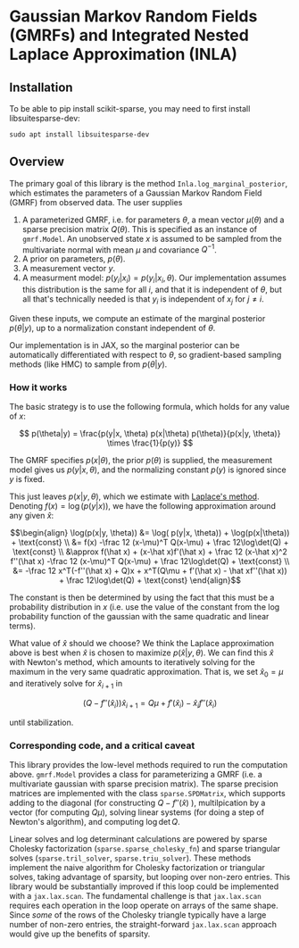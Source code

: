 # Gaussian Markov Random Fields (GMRFs) and Integrated Nested Laplace Approximation (INLA)

## Installation

To be able to pip install scikit-sparse, you may need to first install
libsuitesparse-dev:

```
sudo apt install libsuitesparse-dev
```

## Overview

The primary goal of this library is the method `Inla.log_marginal_posterior`,
which estimates the parameters of a Gaussian Markov Random Field (GMRF) from
observed data. The user supplies

1.  A parameterized GMRF, i.e. for parameters $\theta$, a mean vector
    $\mu(\theta)$ and a sparse precision matrix $Q(\theta)$. This is specified
    as an instance of `gmrf.Model`. An unobserved state $x$ is assumed to be
    sampled from the multivariate normal with mean $\mu$ and covariance
    $Q^{-1}$.
2.  A prior on parameters, $p(\theta)$.
3.  A measurement vector $y$.
4.  A measurment model: $p(y_i|x_i) = p(y_i|x_i, \theta)$. Our implementation
    assumes this distribution is the same for all $i$, and that it is
    independent of $\theta$, but all that's technically needed is that $y_i$ is
    independent of $x_j$ for $j\neq i$.

Given these inputs, we compute an estimate of the marginal posterior $p(\theta|
y)$, up to a normalization constant independent of $\theta$.

Our implementation is in JAX, so the marginal posterior can be automatically
differentiated with respect to $\theta$, so gradient-based sampling methods
(like HMC) to sample from $p(\theta| y)$.

### How it works

The basic strategy is to use the following formula, which holds for any value of
$x$:

$$
p(\theta|y) = \frac{p(y|x, \theta) p(x|\theta) p(\theta)}{p(x|y, \theta)} \times \frac{1}{p(y)}
$$

The GMRF specifies $p(x|\theta)$, the prior $p(\theta)$ is supplied, the
measurement model gives us $p(y|x,\theta)$, and the normalizing constant $p(y)$
is ignored since $y$ is fixed.

This just leaves $p(x| y, \theta)$, which we estimate with
[Laplace's method](https://en.wikipedia.org/wiki/Laplace%27s_method). Denoting
$f(x) = \log(p(y|x))$, we have the following approximation around any given
$\hat x$:

$$\begin{align}
  \log(p(x|y, \theta))
  &= \log( p(y|x, \theta)) + \log(p(x|\theta)) + \text{const} \\
  &= f(x) -\frac 12 (x-\mu)^T Q(x-\mu) + \frac 12\log\det(Q) + \text{const} \\
  &\approx f(\hat x) + (x-\hat x)f'(\hat x) + \frac 12 (x-\hat x)^2 f''(\hat x) -\frac 12 (x-\mu)^T Q(x-\mu) + \frac 12\log\det(Q) +
\text{const} \\
  &= -\frac 12 x^T(-f''(\hat x) + Q)x + x^T(Q\mu + f'(\hat x) -
\hat xf''(\hat x)) + \frac 12\log\det(Q) + \text{const}
\end{align}$$

The constant is then be determined by using the fact that this must be a
probability distribution in $x$ (i.e. use the value of the constant from the log
probability function of the gaussian with the same quadratic and linear terms).

What value of $\hat x$ should we choose? We think the Laplace approximation
above is best when $\hat x$ is chosen to maximize $p(\hat x|y, \theta)$. We can
find this $\hat x$ with Newton's method, which amounts to iteratively solving
for the maximum in the very same quadratic approximation. That is, we set $\hat
x_0 = \mu$ and iteratively solve for $\hat x_{i+1}$ in

$$
(Q - f''(\hat x_i))\hat x_{i+1} = Q\mu + f'(\hat x_i) - \hat x_i f''(\hat x_i)
$$

until stabilization.

### Corresponding code, and a critical caveat

This library provides the low-level methods required to run the computation
above. `gmrf.Model` provides a class for parameterizing a GMRF (i.e. a
multivariate gaussian with sparse precision matrix). The sparse precision
matrices are implemented with the class `sparse.SPDMatrix`, which supports
adding to the diagonal (for constructing $Q - f''(\hat x)$ ), multilpication by
a vector (for computing $Q\mu$), solving linear systems (for doing a step of
Newton's algorithm), and computing $\log\det Q$.

Linear solves and log determinant calculations are powered by sparse Cholesky
factorization (`sparse.sparse_cholesky_fn`) and sparse triangular solves
(`sparse.tril_solver`, `sparse.triu_solver`). These methods implement the naive
algorithm for Cholesky factorization or triangular solves, taking advantage of
sparsity, but looping over non-zero entries. This library would be substantially
improved if this loop could be implemented with a `jax.lax.scan`. The
fundamental challenge is that `jax.lax.scan` requires each operation in the loop
operate on arrays of the same shape. Since *some* of the rows of the Cholesky
triangle typically have a large number of non-zero entries, the straight-forward
`jax.lax.scan` approach would give up the benefits of sparsity.
